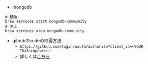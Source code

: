 * mongodb

```
# 起動
brew services start mongodb-community
# 停止
brew services stop mongodb-community
```

* githubのcodeの取得方法
  * `https://github.com/login/oauth/authorize?client_id=<YOUR ID>&scope=true`
  * 詳しくは[こちら](https://developer.github.com/apps/building-oauth-apps/authorizing-oauth-apps/#1-request-a-users-github-identity)

